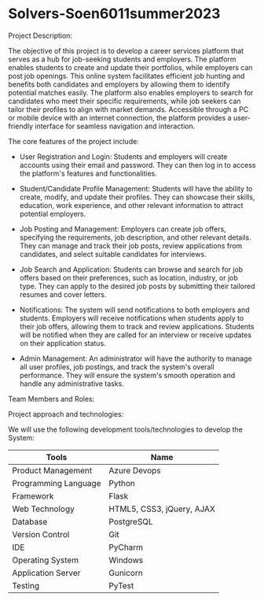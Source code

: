 # Solvers-Soen6011summer2023

Project Description: 

The objective of this project is to develop a career services platform that serves as a hub for job-seeking students and employers. The platform enables students to create and update their portfolios, while employers can post job openings. This online system facilitates efficient job hunting and benefits both candidates and employers by allowing them to identify potential matches easily. The platform also enables employers to search for candidates who meet their specific requirements, while job seekers can tailor their profiles to align with market demands. Accessible through a PC or mobile device with an internet connection, the platform provides a user-friendly interface for seamless navigation and interaction.

The core features of the project include:

- User Registration and Login: Students and employers will create accounts using their email and password. They can then log in to access the platform's features and functionalities.

- Student/Candidate Profile Management: Students will have the ability to create, modify, and update their profiles. They can showcase their skills, education, work experience, and other relevant information to attract potential employers.

- Job Posting and Management: Employers can create job offers, specifying the requirements, job description, and other relevant details. They can manage and track their job posts, review applications from candidates, and select suitable candidates for interviews.

- Job Search and Application: Students can browse and search for job offers based on their preferences, such as location, industry, or job type. They can apply to the desired job posts by submitting their tailored resumes and cover letters.

- Notifications: The system will send notifications to both employers and students. Employers will receive notifications when students apply to their job offers, allowing them to track and review applications. Students will be notified when they are called for an interview or receive updates on their application status.

- Admin Management: An administrator will have the authority to manage all user profiles, job postings, and track the system's overall performance. They will ensure the system's smooth operation and handle any administrative tasks.

Team Members and Roles:



Project approach and technologies:




We will use the following development tools/technologies to develop the System:

| Tools | Name | 
| ------- | ------- |
| Product Management| Azure Devops |
| Programming Language| Python |
| Framework| Flask|
| Web Technology| HTML5, CSS3, jQuery, AJAX |
| Database| PostgreSQL |
| Version Control| Git |
| IDE| PyCharm |
| Operating System| Windows |
| Application Server| Gunicorn |
| Testing| PyTest |






